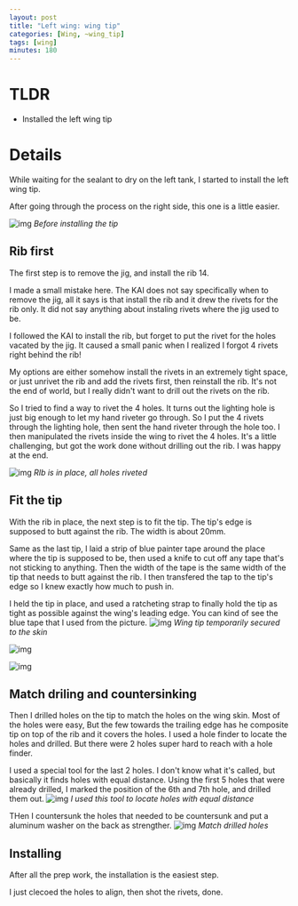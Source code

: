 ```yaml
---
layout: post
title: "Left wing: wing tip"
categories: [Wing, ~wing_tip]
tags: [wing]
minutes: 180
---
```


# TLDR

- Installed the left wing tip

# Details

While waiting for the sealant to dry on the left tank, I started to install the left wing tip.

After going through the process on the right side, this one is a little easier.

![img](https://lh3.googleusercontent.com/pw/AP1GczON7k554-Y_EXLKH58Hm1wsnPCPt_ienGYHPmSYakK-P7bqviP53cpwsCdLGtXUk4FfhsN_pSIzIe1ZMa82n7WImGD3FXNyq-L0Vzosc6F6vCDKwJpSr-7xyggOBSZFrtWuJeZYx9J1qp-U1s3-UCf7Hw=w4080-h3072-s-no-gm?authuser=3)
_Before installing the tip_

## Rib first

The first step is to remove the jig, and install the rib 14.

I made a small mistake here. The KAI does not say specifically when to remove the jig, all it says is that install the rib and it drew the rivets for the rib only. It did not say anything about instaling rivets where the jig used to be.

I followed the KAI to install the rib, but forget to put the rivet for the holes vacated by the jig. It caused a small panic when I realized I forgot 4 rivets right behind the rib!

My options are either somehow install the rivets in an extremely tight space, or just unrivet the rib and add the rivets first, then reinstall the rib. It's not the end of world, but I really didn't want to drill out the rivets on the rib.

So I tried to find a way to rivet the 4 holes. It turns out the lighting hole is just big enough to let my hand riveter go through. So I put the 4 rivets through the lighting hole, then sent the hand riveter through the hole too. I then manipulated the rivets inside the wing to rivet the 4 holes. It's a little challenging, but got the work done without drilling out the rib. I was happy at the end.

![img](https://lh3.googleusercontent.com/pw/AP1GczOskuQVvpQzr6zJyKUojqODgHPrpjPM4GwsUsjCEVGgAEMsv1jWZvBYYYPJ7_r2aE31z-SwHa-w-iVpLvL4LcxEfgcz4U_xwi6_TGn7NurzlGLUIesPuboXBKlecGsdoo-JqCfd6DHo1QutH5NaB2jldg=w4080-h3072-s-no-gm?authuser=3)
_RIb is in place, all holes riveted_

## Fit the tip

With the rib in place, the next step is to fit the tip. The tip's edge is supposed to butt against the rib. The width is about 20mm.

Same as the last tip, I laid a strip of blue painter tape around the place where the tip is supposed to be, then used a knife to cut off any tape that's not sticking to anything. Then the width of the tape is the same width of the tip that needs to butt against the rib. I then transfered the tap to the tip's edge so I knew exactly how much to push in.

I held the tip in place, and used a ratcheting strap to finally hold the tip as tight as possible against the wing's leading edge. You can kind of see the blue tape that I used from the picture.
![img](https://lh3.googleusercontent.com/pw/AP1GczNl2b6r1d1ReidmY6xtIdo_f88FNy4y4QmYjAwR9E9qkgqWR7cczkchLAwon862nqzl76gzMBkrTc1JdTGdC3rNwjtf__PuX3L9YeB-mB0K3I-5PXc0PKNjDu16S1r2jqIitA3kYdBrin9psZlC9wT3KQ=w4080-h3072-s-no-gm?authuser=3)
_Wing tip temporarily secured to the skin_

![img](https://lh3.googleusercontent.com/pw/AP1GczMws3wY2bZuk6oY7WTfOtQF9UxyeGJ-1WYnNliyKw-wCTVktA5Reqo2WWQOEBLwuqZtQrc8BAusIbYOSWXyB89VaAdFdUX0kG3xhblYpKvsh1fSl2szjALd3HDXzYiWR271tlTThuqYoAz0zil2Xcdnyw=w4080-h3072-s-no-gm?authuser=3)

![img](https://lh3.googleusercontent.com/pw/AP1GczPm5k1UTTRVZRLMyNSIqcHEFt_P3PDyy-NkYd2ws2M_GmfCV8A05FvtK8tjhBJrGR0Q_2Yo3CCBYobS1KRPXFFvdwtwykrIItYyPoYOo_-pN6gT9CT4cL18EpgK1JSyNl2M0N1OHRGDGfbi7rCBUQnfoA=w4080-h3072-s-no-gm?authuser=3)

## Match driling and countersinking

Then I drilled holes on the tip to match the holes on the wing skin. Most of the holes were easy, But the few towards the trailing edge has he composite tip on top of the rib and it covers the holes. I used a hole finder to locate the holes and drilled. But there were 2 holes super hard to reach with a hole finder.

I used a special tool for the last 2 holes. I don't know what it's called, but basically it finds holes with equal distance. Using the first 5 holes that were already drilled, I marked the position of the 6th and 7th hole, and drilled them out.
![img](https://lh3.googleusercontent.com/pw/AP1GczOyC38plU9ejrfKZhRWjFNuwElbZFgghQl16tP8kcR75ODw4Sd6cvPSiCjja1y047L8mNhM0Bfw24IELjV4bY7uPIAXbBnOSnuQWUd0oodAh-38JQHGQqPPWAbzfSgK94KUjDFjZNUh44VmaVrZ-Y_a7g=w4080-h3072-s-no-gm?authuser=3)
_I used this tool to locate holes with equal distance_

THen I countersunk the holes that needed to be countersunk and put a aluminum washer on the back as strengther.
![img](https://lh3.googleusercontent.com/pw/AP1GczMou-cqTpUwGeF7Y4G1qKlZgZt66R3LF_GdkwPwQ994ItdWbddHxxz7vYX5wPPoomPVDPNyujPhx89BBz4tkAJpfhCJyZgFyP-aDZfiyzz4PU-O_2bxc_wMlH7qwNbJvg3kdvACNgndMD1GhyfGzI7z6A=w4080-h3072-s-no-gm?authuser=3)
_Match drilled holes_

## Installing

After all the prep work, the installation is the easiest step.

I just clecoed the holes to align, then shot the rivets, done.
